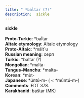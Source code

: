 ```yaml
---
title: " *baĺtar (?)"
description:  sickle
---
```

<strong> sickle</strong><br><br>
<strong>Proto-Turkic</strong>:  *baĺtar<br>
<strong>Altaic etymology</strong>:  Altaic etymology<br>
<strong> Proto-Altaic</strong>:  *mált`u<br>
<strong>Russian meaning</strong>:  серп<br>
<strong>Turkic</strong>:  *baĺtar (?)<br>
<strong>Mongolian</strong>:  *malta-<br>
<strong>Tungus-Manchu</strong>:  *malta-<br>
<strong>Korean</strong>:  *mùt-<br>
<strong>Japanese</strong>:  *úntú-m- ( < *múntú-m-)<br>
<strong>Comments</strong>:  EDT 378.<br>
<strong>Karakhanid</strong>:  baštar (MK)<br>


